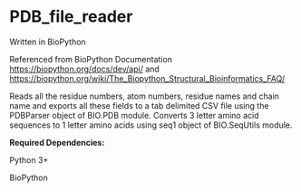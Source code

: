 # PDB_file_reader
Written in BioPython

Referenced from BioPython Documentation https://biopython.org/docs/dev/api/ and https://biopython.org/wiki/The_Biopython_Structural_Bioinformatics_FAQ/

Reads all the residue numbers, atom numbers, residue names and chain name and exports all these fields to a tab delimited CSV file using the PDBParser object of BIO.PDB module.
Converts 3 letter amino acid sequences to 1 letter amino acids using seq1 object of BIO.SeqUtils module.

<b>Required Dependencies:</b>

Python 3+ 

BioPython
